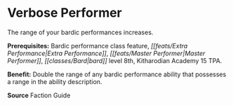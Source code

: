 ﻿---
cssclass: [feats]

---
# Verbose Performer

The range of your bardic performances increases.

**Prerequisites:** Bardic performance class feature, _[[feats/Extra Performance|Extra Performance]]_, _[[feats/Master Performer|Master Performer]]_, _[[classes/Bard|bard]]_ level 8th, Kitharodian Academy 15 TPA.

**Benefit:** Double the range of any bardic performance ability that possesses a range in the ability description.

**Source** Faction Guide